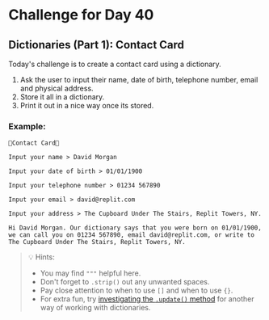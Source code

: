 # Challenge for Day 40

## Dictionaries (Part 1): Contact Card

Today's challenge is to create a contact card using a dictionary.

1. Ask the user to input their name, date of birth, telephone number, email and physical address.
2. Store it all in a dictionary.
3. Print it out in a nice way once its stored.

### Example:

```text
🌟Contact Card🌟

Input your name > David Morgan

Input your date of birth > 01/01/1900

Input your telephone number > 01234 567890

Input your email > david@replit.com

Input your address > The Cupboard Under The Stairs, Replit Towers, NY.

Hi David Morgan. Our dictionary says that you were born on 01/01/1900, we can call you on 01234 567890, email david@replit.com, or write to The Cupboard Under The Stairs, Replit Towers, NY.
```

> 💡 Hints:
> - You may find `"""` helpful here.
> - Don't forget to `.strip()` out any unwanted spaces.
> - Pay close attention to when to use `[]` and when to use `{}`.
> - For extra fun, try [investigating the `.update()` method](https://www.w3schools.com/python/python_dictionaries_add.asp) for another way of working with dictionaries.
